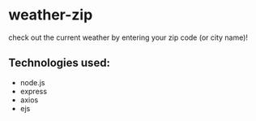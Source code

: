 # weather-zip

check out the current weather by entering your zip code (or city name)!

## Technologies used:

* node.js
* express
* axios
* ejs
